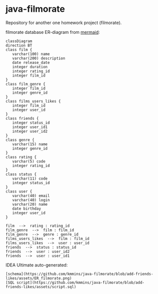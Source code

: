 # java-filmorate
Repository for another one homework project (filmorate).

filmorate database ER-diagram from [mermaid](https://github.com/kmmins/java-filmorate/blob/add-friends-likes/assets/ER_filmorate.md):
```mermaid
classDiagram
direction BT
class film {
   varchar(100) name
   varchar(200) description
   date release_date
   integer duration
   integer rating_id
   integer film_id
}
class film_genre {
   integer film_id
   integer genre_id
}
class films_users_likes {
   integer film_id
   integer user_id
}
class friends {
   integer status_id
   integer user_id1
   integer user_id2
}
class genre {
   varchar(15) name
   integer genre_id
}
class rating {
   varchar(5) code
   integer rating_id
}
class status {
   varchar(11) code
   integer status_id
}
class user {
   varchar(40) email
   varchar(40) login
   varchar(20) name
   date birthday
   integer user_id
}

film  -->  rating : rating_id
film_genre  -->  film : film_id
film_genre  -->  genre : genre_id
films_users_likes  -->  film : film_id
films_users_likes  -->  user : user_id
friends  -->  status : status_id
friends  -->  user : user_id2
friends  -->  user : user_id1
```
IDEA Ultimate auto-generated:
```
[schema](https://github.com/kmmins/java-filmorate/blob/add-friends-likes/assets/ER_filmorate.png)
[SQL script](https://github.com/kmmins/java-filmorate/blob/add-friends-likes/assets/script.sql)
```